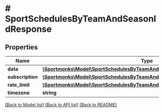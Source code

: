 # # SportSchedulesByTeamAndSeasonIdResponse

## Properties

Name | Type | Description | Notes
------------ | ------------- | ------------- | -------------
**data** | [**\Sportmonks\Model\SportSchedulesByTeamAndSeasonIdResponseDataInner[]**](SportSchedulesByTeamAndSeasonIdResponseDataInner.md) |  | [optional]
**subscription** | [**\Sportmonks\Model\SportSchedulesByTeamAndSeasonIdResponseSubscriptionInner[]**](SportSchedulesByTeamAndSeasonIdResponseSubscriptionInner.md) |  | [optional]
**rate_limit** | [**\Sportmonks\Model\SportSchedulesByTeamAndSeasonIdResponseRateLimit**](SportSchedulesByTeamAndSeasonIdResponseRateLimit.md) |  | [optional]
**timezone** | **string** |  | [optional]

[[Back to Model list]](../../README.md#models) [[Back to API list]](../../README.md#endpoints) [[Back to README]](../../README.md)

